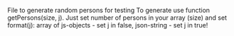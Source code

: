 File to generate random persons for testing
To generate use function getPersons(size, j). Just set number of persons in your array (size) and set format(j): array of js-objects - set j in false, json-string - set j in true!
